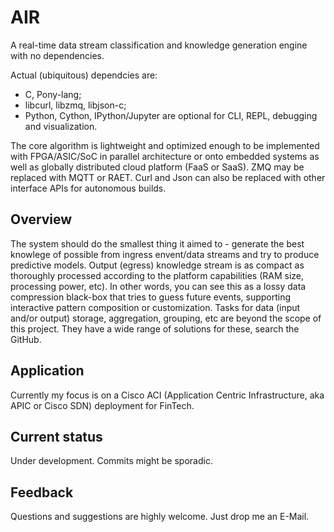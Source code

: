 # AIR
A real-time data stream classification and knowledge generation engine with no dependencies.

Actual (ubiquitous) dependcies are:
- C, Pony-lang;
- libcurl, libzmq, libjson-c;
- Python, Cython, IPython/Jupyter are optional for CLI, REPL, debugging and visualization.

The core algorithm is lightweight and optimized enough to be implemented with FPGA/ASIC/SoC in parallel architecture or onto embedded systems as well as globally distributed cloud platform (FaaS or SaaS).
ZMQ may be replaced with MQTT or RAET. Curl and Json can also be replaced with other interface APIs for autonomous builds.

## Overview
The system should do the smallest thing it aimed to - generate the best knowlege of possible from ingress envent/data streams and try to produce predictive models.
Output (egress) knowledge stream is as compact as thoroughly processed according to the platform capabilities (RAM size, processing power, etc). In other words, you can see this as a lossy data compression black-box that tries to guess future events, supporting interactive pattern composition or customization.
Tasks for data (input and/or output) storage, aggregation, grouping, etc are beyond the scope of this project. They have a wide range of solutions for these, search the GitHub.

## Application
Currently my focus is on a Cisco ACI (Application Centric Infrastructure, aka APIC or Cisco SDN) deployment for FinTech.

## Current status
Under development.
Commits might be sporadic.

## Feedback
Questions and suggestions are highly welcome. Just drop me an E-Mail.
